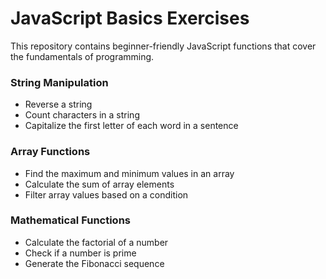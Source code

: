 # JavaScript Basics Exercises 

This repository contains beginner-friendly JavaScript functions that cover the fundamentals of programming.

### String Manipulation
- Reverse a string
- Count characters in a string
- Capitalize the first letter of each word in a sentence

### Array Functions
- Find the maximum and minimum values in an array
- Calculate the sum of array elements
- Filter array values based on a condition

### Mathematical Functions
- Calculate the factorial of a number
- Check if a number is prime
- Generate the Fibonacci sequence
